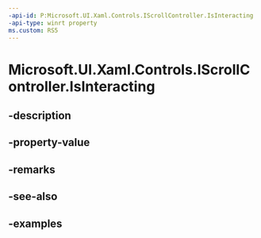 ```yaml
---
-api-id: P:Microsoft.UI.Xaml.Controls.IScrollController.IsInteracting
-api-type: winrt property
ms.custom: RS5
---
```


<!-- Property syntax.
public bool IsInteracting { get; }
-->

# Microsoft.UI.Xaml.Controls.IScrollController.IsInteracting

## -description

## -property-value

## -remarks

## -see-also

## -examples

